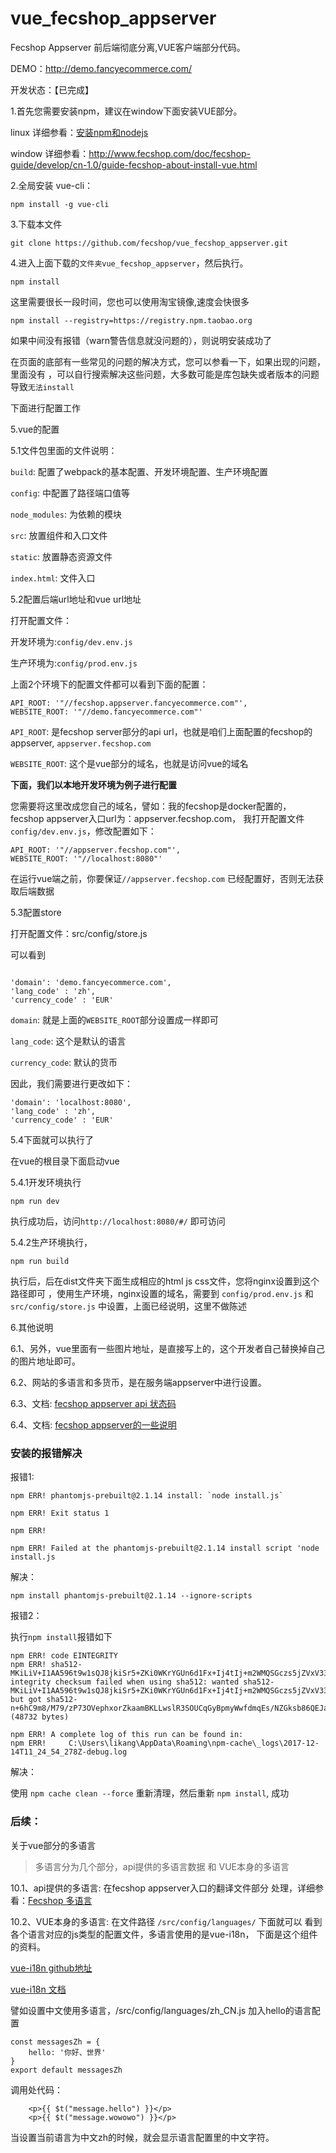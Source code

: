 # vue_fecshop_appserver

Fecshop Appserver 前后端彻底分离,VUE客户端部分代码。

DEMO：http://demo.fancyecommerce.com/

开发状态：【已完成】


1.首先您需要安装npm，建议在window下面安装VUE部分。

linux 详细参看：[安装npm和nodejs](http://www.fancyecommerce.com/2017/07/12/%E5%AE%89%E8%A3%85npm%E5%92%8Cnodejs/)

window 详细参看：http://www.fecshop.com/doc/fecshop-guide/develop/cn-1.0/guide-fecshop-about-install-vue.html

2.全局安装 vue-cli：  

```
npm install -g vue-cli
```

3.下载本文件

```
git clone https://github.com/fecshop/vue_fecshop_appserver.git
```

4.进入上面下载的`文件夹vue_fecshop_appserver`，然后执行。

```
npm install 
```

这里需要很长一段时间，您也可以使用淘宝镜像,速度会快很多

```
npm install --registry=https://registry.npm.taobao.org
```

如果中间没有报错（warn警告信息就没问题的），则说明安装成功了

在页面的底部有一些常见的问题的解决方式，您可以参看一下，如果出现的问题，里面没有
，可以自行搜索解决这些问题，大多数可能是库包缺失或者版本的问题导致`无法install`

下面进行配置工作

5.vue的配置

5.1文件包里面的文件说明：

`build`: 配置了webpack的基本配置、开发环境配置、生产环境配置

`config`: 中配置了路径端口值等

`node_modules`: 为依赖的模块

`src`: 放置组件和入口文件

`static`: 放置静态资源文件

`index.html`: 文件入口

5.2配置后端url地址和vue url地址

打开配置文件：

开发环境为:`config/dev.env.js`

生产环境为:`config/prod.env.js`

上面2个环境下的配置文件都可以看到下面的配置：

```
API_ROOT: '"//fecshop.appserver.fancyecommerce.com"',
WEBSITE_ROOT: '"//demo.fancyecommerce.com"'
```

`API_ROOT`: 是fecshop server部分的api url，也就是咱们上面配置的fecshop的appserver, `appserver.fecshop.com`

`WEBSITE_ROOT`: 这个是vue部分的域名，也就是访问vue的域名

**下面，我们以本地开发环境为例子进行配置**

您需要将这里改成您自己的域名，譬如：我的fecshop是docker配置的，
fecshop appserver入口url为：appserver.fecshop.com，
我打开配置文件`config/dev.env.js`，修改配置如下：

```
API_ROOT: '"//appserver.fecshop.com"',
WEBSITE_ROOT: '"//localhost:8080"'
```

在运行vue端之前，你要保证`//appserver.fecshop.com` 已经配置好，否则无法获取后端数据


5.3配置store

打开配置文件：src/config/store.js

可以看到

```

'domain': 'demo.fancyecommerce.com',
'lang_code' : 'zh',
'currency_code' : 'EUR'
```

`domain`: 就是上面的`WEBSITE_ROOT`部分设置成一样即可

`lang_code`: 这个是默认的语言

`currency_code`: 默认的货币

因此，我们需要进行更改如下：

```
'domain': 'localhost:8080',
'lang_code' : 'zh',
'currency_code' : 'EUR'
```

5.4下面就可以执行了

在vue的根目录下面启动vue

5.4.1开发环境执行

```
npm run dev
```

执行成功后，访问`http://localhost:8080/#/` 即可访问


5.4.2生产环境执行，

```
npm run build
```

执行后，后在dist文件夹下面生成相应的html js css文件，您将nginx设置到这个路径即可
，使用生产环境，nginx设置的域名，需要到 `config/prod.env.js` 和  `src/config/store.js`
中设置，上面已经说明，这里不做陈述





6.其他说明

6.1、另外，vue里面有一些图片地址，是直接写上的，这个开发者自己替换掉自己的图片地址即可。

6.2、网站的多语言和多货币，是在服务端appserver中进行设置。


6.3、文档: [fecshop appserver api 状态码](http://www.fecshop.com/doc/fecshop-guide/develop/cn-1.0/guide-fecshop-server-return-code.html)

6.4、文档: [fecshop appserver的一些说明](http://www.fecshop.com/doc/fecshop-guide/develop/cn-1.0/guide-fecshop-server.html)




### 安装的报错解决

报错1:

```
npm ERR! phantomjs-prebuilt@2.1.14 install: `node install.js`

npm ERR! Exit status 1

npm ERR! 

npm ERR! Failed at the phantomjs-prebuilt@2.1.14 install script 'node install.js
```

解决：
```
npm install phantomjs-prebuilt@2.1.14 --ignore-scripts
```


报错2：

执行`npm install`报错如下

```
npm ERR! code EINTEGRITY
npm ERR! sha512-MKiLiV+I1AA596t9w1sQJ8jkiSr5+ZKi0WKrYGUn6d1Fx+Ij4tIj+m2WMQSGczs5jZVxV339chE8iwk6F64wjA== integrity checksum failed when using sha512: wanted sha512-MKiLiV+I1AA596t9w1sQJ8jkiSr5+ZKi0WKrYGUn6d1Fx+Ij4tIj+m2WMQSGczs5jZVxV339chE8iwk6F64wjA== but got sha512-n+6hC9m8/M79/zP73OVephxorZkaamBKLLwslR3SOUCqGyBpmyWwfdmqEs/NZGksb86QEJawH8+fz6iKNrYJKw==. (48732 bytes)

npm ERR! A complete log of this run can be found in:
npm ERR!     C:\Users\likang\AppData\Roaming\npm-cache\_logs\2017-12-14T11_24_54_278Z-debug.log
```

解决：


使用 `npm cache clean --force` 重新清理，然后重新 `npm install`, 成功


### 后续：


关于vue部分的多语言

> 多语言分为几个部分，api提供的多语言数据 和 VUE本身的多语言

10.1、api提供的多语言: 在fecshop appserver入口的翻译文件部分
处理，详细参看：[Fecshop 多语言](http://www.fecshop.com/doc/fecshop-guide/instructions/cn-1.0/guide-fecshop_mutil_lang.html)

10.2、VUE本身的多语言: 在文件路径  `/src/config/languages/` 下面就可以
看到各个语言对应的js类型的配置文件，多语言使用的是vue-i18n，
下面是这个组件的资料。

[vue-i18n github地址](https://github.com/kazupon/vue-i18n)

[vue-i18n 文档](http://kazupon.github.io/vue-i18n/en/started.html)

譬如设置中文使用多语言，/src/config/languages/zh_CN.js 加入hello的语言配置

```
const messagesZh = {
    hello: '你好、世界'
}
export default messagesZh
```

调用处代码：

```
    <p>{{ $t("message.hello") }}</p>
    <p>{{ $t("message.wowowo") }}</p>
```

当设置当前语言为中文zh的时候，就会显示语言配置里的中文字符。

